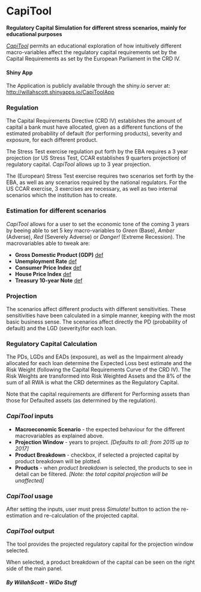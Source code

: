 # CapiTool

**Regulatory Capital Simulation for different stress scenarios, mainly for educational purposes**

[*CapiTool*][1] permits an educational exploration of how intuitively different macro-variables affect the regulatory capital requirements set by the Capital Requirements as set by the European Parliament in the CRD IV.

[1]: http://willahscott.shinyapps.io/CapiToolApp


#### Shiny App
The Application is publicly available through the shiny.io server at: http://willahscott.shinyapps.io/CapiToolApp


### Regulation
The Capital Requirements Directive (CRD IV) establishes the amount of capital a bank must have allocated, given as a different functions of the estimated probability of default (for performing products), severity and exposure, for each different product.

The Stress Test exercise regulation put forth by the EBA requires a 3 year projection (or US Stress Test, CCAR establishes 9 quarters projection) of regulatory capital. *CapiTool* allows up to 3 year projection.

The (European) Stress Test exercise requires two scenarios set forth by the EBA, as well as any scenarios required by the national regulators. For the US CCAR exercise, 3 exercises are necessary, as well as two internal scenarios which the institution has to create.


### Estimation for different scenarios
*CapiTool* allows for a user to set the economic tone of the coming 3 years by beeing able to set 5 key macro-variables to *Green* (Base), *Amber* (Adverse), *Red* (Severely Adverse) or *Danger!* (Extreme Recession). The macrovariables able to tweak are:  
 - **Gross Domestic Product (GDP)** [def](http://en.wikipedia.org/wiki/Gross_domestic_product)  
 - **Unemployment Rate** [def](http://en.wikipedia.org/wiki/Unemployment#United_States_Bureau_of_Labor_statistics)  
 - **Consumer Price Index** [def](http://en.wikipedia.org/wiki/Consumer_price_index)  
 - **House Price Index** [def](http://en.wikipedia.org/wiki/House_price_index)  
 - **Treasury 10-year Note** [def](http://en.wikipedia.org/wiki/United_States_Treasury_security#Treasury_note)  


### Projection
The scenarios affect different products with different sensitivities. These sensitivities have been calculated in a simple manner, keeping with the most basic business sense. The scenarios affect directly the PD (probability of default) and the LGD (severity)for each loan.

### Regulatory Capital Calculation
The PDs, LGDs and EADs (exposure), as well as the Impairment already allocated for each loan determine the Expected Loss best estimate and the Risk Weight (following the Capital Requirements Curve of the CRD IV). The Risk Weights are transformed into Risk Weighted Assets and the 8% of the sum of all RWA is what the CRD determines as the Regulatory Capital.

Note that the capital requirements are different for Performing assets than those for Defaulted assets (as determined by the regulation).


### *CapiTool* inputs
 - **Macroeconomic Scenario** - the expected behaviour for the different macrovariables as explained above.
 - **Projection Window** - years to project. *[Defaults to all: from 2015 up to 2017]*
 - **Product Breakdown** - checkbox, if selected a projected capital by product breakdown will be plotted.
 - **Products** - when *product breakdown* is selected, the products to see in detail can be filtered. *[Note: the total capital projection will be unaffected]*


### *CapiTool* usage
After setting the inputs, user must press *Simulate!* button to action the re-estimation and re-calculation of the projected capital.


### *CapiTool* output
The tool provides the projected regulatory capital for the projection window selected.

When selected, a product breakdown of the capital can be seen on the right side of the main panel.


##### By WillahScott - WiDo Stuff